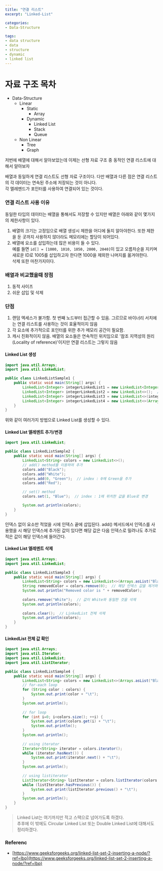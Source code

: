 ```yaml
---
title: "연결 리스트"
excerpt: "Linked-List"

categories:
- Data-Structure

tags:
- data structure
- data
- structure
- dynamic
- linked list
---
```


# 자료 구조 목차

- Data-Structure
  - Linear
    - Static
      - Array
    - Dynamic
      - Linked List
      - Stack
      - Queue
  - Non Linear
    - Tree
    - Graph

저번에 배열에 대해서 알아보았는데 이제는 선형 자료 구조 중 동적인 연결 리스트에 대해서 알아보자

배열과 동일하게 연결 리스트도 선형 자료 구조이다. 다만 배열과 다른 점은 연결 리스트의 각 데이터는 연속된 주소에 저장되는 것이 아니다.  
각 엘레멘드가 포인터를 사용하여 연결되어 있는 것이다.

### 연결 리스트 사용 이유
동일한 타입의 데이터는 배열을 통해서도 저장할 수 있지만 배열은 아래와 같이 몇가지의 제한사항이 있다.
1. 배열의 크기는 고정임으로 배열 생성시 제한을 어디에 둘지 알아야한다. 또한 제한을 둔 곳까지 사용하지 않더라도 메모리에는 할당이 되어있다.
2. 배열에 요소를 삽입하는데 많은 비용이 들 수 있다.  
예를 들면 `id[] = [1000, 1010, 1050, 2000, 2040]`이 있고 오름차순을 지키며 새로운 ID로 1005를 삽입하고자 한다면 1000을 제외한 나머지를 옮겨야한다.  
삭제 또한 마찬가지이다.

### 배열과 비교했을때 장점
1. 동적 사이즈
2. 쉬운 삽입 및 삭제


### 단점
1. 랜덤 엑세스가 불가함. 첫 번째 노드부터 접근할 수 있음. 그르므로 바이너리 서치에는 연결 리스트를 사용하는 것이 효율적이지 않음
2. 각 요소에 추가적으로 포인터를 위한 추가 메모리 공간이 필요함.
3. 캐시 친화적이지 않음. 배열의 요소들은 연속적인 위치임으로 '참조 지역성의 원리(Locality of reference)'이지만 연결 리스트는 그렇지 않음

#### Linked List 생성
```java
import java.util.Arrays;
import java.util.LinkedList;

public class LinkedListSample1 {
    public static void main(String[] args) {
        LinkedList<Integer> integerLinkedList1 = new LinkedList<Integer>();  // 타입 지정
        LinkedList<Integer> integerLinkedList2 = new LinkedList<>();  // 타입 생략 가능
        LinkedList<Integer> integerLinkedList3 = new LinkedList<>(integerLinkedList1);  // 다른 Collection값으로 초기화
        LinkedList<Integer> integerLinkedList4 = new LinkedList<>(Arrays.asList(1, 2, 3, 4, 5));  // Arrays.asList()로 초기화
    }
}
```
위와 같이 여러가지 방법으로 Linked List를 생성할 수 있다.

#### Linked List 엘레멘트 추가/변경
```java
import java.util.LinkedList;

public class LinkedListSample2 {
    public static void main(String[] args) {
        LinkedList<String> colors = new LinkedList<>();
        // add() method를 이용하여 추가
        colors.add("Black");
        colors.add("White");
        colors.add(0, "Green");  // index : 0에 Green을 추가
        colors.add("Red");

        // set() method
        colors.set(1, "Blue");  // index : 1에 위치한 값을 Blue로 변경

        System.out.println(colors);
    }
}
```
인덱스 없이 요소만 적었을 시에 인덱스 끝에 삽입된다. add() 메서드에서 인덱스를 사용했을 시 해당 인덱스에 추가된 값이 있다면 해당 값은 다음 인덱스로 밀려나도 추가로 적은 값이 해당 인덱스에 들어간다.

#### Linked List 엘레멘트 삭제
```java
import java.util.Arrays;
import java.util.LinkedList;

public class LinkedListSample3 {
    public static void main(String[] args) {
        LinkedList<String> colors = new LinkedList<>(Arrays.asList("Black", "White", "Green", "Red"));
        String removedColor = colors.remove(0);  // 해당 인덱스 값을 제거하고 제거도니 값 리턴
        System.out.println("Removed color is " + removedColor);
        
        colors.remove("White");  // 값이 White와 동일한 것을 삭제
        System.out.println(colors);
        
        colors.clear();  // LinkedList 전체 삭제
        System.out.println(colors);
    }
}
```

#### LinkedList 전체 값 확인
```java
import java.util.Arrays;
import java.util.Iterator;
import java.util.LinkedList;
import java.util.ListIterator;

public class LinkedListSample4 {
    public static void main(String[] args) {
        LinkedList<String> colors = new LinkedList<>(Arrays.asList("Black", "White", "Green", "Red"));
        // for-each loop
        for (String color : colors) {
            System.out.print(color + "\t");
        }
        System.out.println();
        
        // for loop
        for (int i=0; i<colors.size(); ++i) {
            System.out.print(colors.get(i) + "\t");
            System.out.println();
        }
        System.out.println();
        
        // using iterator
        Iterator<String> iterator = colors.iterator();
        while (iterator.hasNext()) {
            System.out.print(iterator.next() + "\t");
        }
        System.out.println();
        
        // using listiterator
        ListIterator<String> listIterator = colors.listIterator(colors.size());
        while (listIterator.hasPrevious()) {
            System.out.print(listIterator.previous() + "\t");
        }
        System.out.println();
    }
}
```

> Linked List는 여기까지만 적고 스택으로 넘어가도록 하겠다.  
> 추후에 이 밖에도 Circular Linked List 또는 Double Linked List에 대해서도 정리하겠다.

### Referenc
- [https://www.geeksforgeeks.org/linked-list-set-2-inserting-a-node/?ref=lbp](https://www.geeksforgeeks.org/linked-list-set-2-inserting-a-node/?ref=lbp)